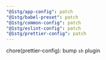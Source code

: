 ```yaml
---
"@1stg/app-config": patch
"@1stg/babel-preset": patch
"@1stg/common-config": patch
"@1stg/eslint-config": patch
"@1stg/prettier-config": patch
---
```


chore(prettier-config): bump `sh` plugin
